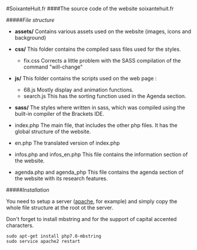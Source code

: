 
#SoixanteHuit.fr
####The source code of the website soixantehuit.fr


#####*File structure*
* **assets/**
Contains various assets used on the website (images, icons and background)

* **css/**
This folder contains the compiled sass files used for the styles.
    * fix.css
    Corrects a little problem with the SASS compilation of the command "will-change"

* **js/**
This folder contains the scripts used on the web page :
    * 68.js
    Mostly display and animation functions.
    * search.js
    This has the sorting function used in the Agenda section.

* **sass/**
The styles where written in sass, which was compiled using the built-in compiler of the Brackets IDE.

* index.php
The main file, that includes the other php files. It has the global structure of the website.

* en.php
The translated version of index.php

* infos.php and infos_en.php
This file contains the information section of the website.

* agenda.php and agenda_php
This file contains the agenda section of the website with its research features.



#####*Installation*

You need to setup a server ([apache](https://httpd.apache.org/download.cgi), for example) and simply copy the whole file structure at the root ot the server.

Don't forget to install mbstring and for the support of capital accented characters.
```
sudo apt-get install php7.0-mbstring
sudo service apache2 restart
```
